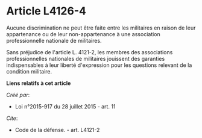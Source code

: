 # Article L4126-4

Aucune discrimination ne peut être faite entre les militaires en raison de leur appartenance ou de leur non-appartenance à
une association professionnelle nationale de militaires. 

Sans préjudice de l'article L. 4121-2, les membres des associations professionnelles nationales de militaires jouissent des
garanties indispensables à leur liberté d'expression pour les questions relevant de la condition militaire.

**Liens relatifs à cet article**

_Créé par_:

  - Loi n°2015-917 du 28 juillet 2015 - art. 11

_Cite_:

  - Code de la défense. - art. L4121-2
